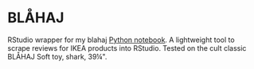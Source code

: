 # BLÅHAJ
 RStudio wrapper for my blahaj [Python notebook](https://github.com/ag5tc/blahaj).
A lightweight tool to scrape reviews for IKEA products into RStudio.  Tested on the cult classic BLÅHAJ Soft toy, shark, 39¼".  
